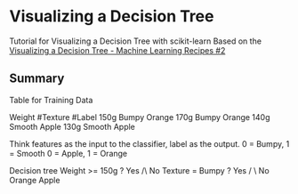 # Visualizing a Decision Tree

Tutorial for Visualizing a Decision Tree with scikit-learn
Based on the [Visualizing a Decision Tree - Machine Learning Recipes #2](https://www.youtube.com/watch?v=tNa99PG8hR8)

## Summary

Table for Training Data

Weight  #Texture    #Label
150g    Bumpy       Orange
170g    Bumpy       Orange
140g    Smooth      Apple
130g    Smooth      Apple

Think features as the input to the classifier, label as the output.
0 = Bumpy, 1 = Smooth
0 = Apple, 1 = Orange

Decision tree
                Weight >= 150g ?
                Yes    /\   No
    Texture = Bumpy ?
        Yes   / \   No
     Orange        Apple